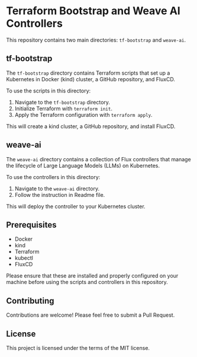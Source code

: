 # Terraform Bootstrap and Weave AI Controllers

This repository contains two main directories: `tf-bootstrap` and `weave-ai`.

## tf-bootstrap

The `tf-bootstrap` directory contains Terraform scripts that set up a Kubernetes in Docker (kind) cluster, a GitHub repository, and FluxCD.

To use the scripts in this directory:

1. Navigate to the `tf-bootstrap` directory.
2. Initialize Terraform with `terraform init`.
3. Apply the Terraform configuration with `terraform apply`.

This will create a kind cluster, a GitHub repository, and install FluxCD.

## weave-ai

The `weave-ai` directory contains a collection of Flux controllers that manage the lifecycle of Large Language Models (LLMs) on Kubernetes.

To use the controllers in this directory:

1. Navigate to the `weave-ai` directory.
2. Follow the instruction in Readme file.

This will deploy the controller to your Kubernetes cluster.

## Prerequisites

- Docker
- kind
- Terraform
- kubectl
- FluxCD

Please ensure that these are installed and properly configured on your machine before using the scripts and controllers in this repository.

## Contributing

Contributions are welcome! Please feel free to submit a Pull Request.

## License

This project is licensed under the terms of the MIT license.